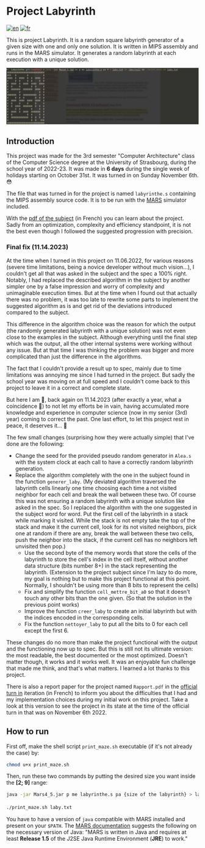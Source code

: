 # Project Labyrinth

[![en](https://img.shields.io/badge/lang-en-red.svg)](README.md)
[![fr](https://img.shields.io/badge/lang-fr-yellow.svg)](README.fr.md)

This is project Labyrinth. It is a random square labyrinth generator of a given size with one and only one solution. It is written in MIPS assembly and runs in the MARS simulator. It generates a random labyrinth at each execution with a unique solution.

![Output of a random labyrinth in the terminal](showcase.png)

## Introduction

This project was made for the 3rd semester "Computer Architecture" class of the Computer Science degree at the University of Strasbourg, during the school year of 2022-23. It was made in **6 days** during the single week of holidays starting on October 31st. It was turned in on Sunday November 6th. 😳

The file that was turned in for the project is named `labyrinthe.s` containing the MIPS assembly source code. It is to be run with the [MARS](http://courses.missouristate.edu/KenVollmar/MARS/) simulator included.

With the [pdf of the subject](https://git.unistra.fr/erken/labyrinthe/-/blob/master/ProjetArchi.pdf) (in French) you can learn about the project. Sadly from an optimization, complexity and efficiency standpoint, it is not the best even though I followed the suggested progression with precision.

### Final fix (11.14.2023)

At the time when I turned in this project on 11.06.2022, for various reasons (severe time limitations, being a novice developer without much vision...), I couldn't get all that was asked in the subject and the spec a 100% right. Notably, I had replaced the described algorithm in the subject by another simpler one by a false impression and worry of complexity and unimaginable execution times. But at the time when I found out that actually there was no problem, it was too late to rewrite some parts to implement the suggested algorithm as is and get rid of the deviations introduced compared to the subject.

This difference in the algorithm choice was the reason for which the output (the randomly generated labyrinth with a unique solution) was not even close to the examples in the subject. Although everything until the final step which was the output, all the other internal systems were working without any issue. But at that time I was thinking the problem was bigger and more complicated than just the difference in the algorithms.

The fact that I couldn't provide a result up to spec, mainly due to time limitations was annoying me since I had turned in the project. But sadly the school year was moving on at full speed and I couldn't come back to this project to leave it in a correct and complete state.

But here I am 💪, back again on 11.14.2023 (after exactly a year, what a coincidence 🤔) to not let my efforts be in vain, having accumulated more knowledge and experience in computer science (now in my senior (3rd) year) coming to correct the past. One last effort, to let this project rest in peace, it deserves it... 🫡

The few small changes (surprising how they were actually simple) that I've done are the following:

* Change the seed for the provided pseudo random generator in `Alea.s` with the system clock at each call to have a correctly random labyrinth generation.
* Replace the algorithm completely with the one in the subject found in the function `generer_laby`. (My deviated algorithm traversed the labyrinth cells linearly one time choosing each time a not visited neighbor for each cell and break the wall between these two. Of course this was not ensuring a random labyrinth with a unique solution like asked in the spec. So I replaced the algorithm with the one suggested in the subject word for word. Put the first cell of the labyrinth in a stack while marking it visited. While the stack is not empty take the top of the stack and make it the current cell, look for its not visited neighbors, pick one at random if there are any, break the wall between these two cells, push the neighbor into the stack, if the current cell has no neighbors left unvisited then pop.)
  * Use the second byte of the memory words that store the cells of the labyrinth to store the cell's index in the cell itself, without another data structure (bits number 8+) in the stack representing the labyrinth. (Extension to the project subject since I'm lazy to do more, my goal is nothing but to make this project functional at this point. Normally, I shouldn't be using more than 8 bits to represent the cells)
  * Fix and simplify the function `cell_mettre_bit_a0` so that it doesn't touch any other bits than the one given. (So that the solution in the previous point works)
  * Improve the function `creer_laby` to create an initial labyrinth but with the indices encoded in the corresponding cells.
  * Fix the function `nettoyer_laby` to put all the bits to 0 for each cell except the first 6.

These changes do no more than make the project functional with the output and the functioning now up to spec. But this is still not its ultimate version: the most readable, the best documented or the most optimized. Doesn't matter though, it works and it works well. It was an enjoyable fun challenge that made me think, and that's what matters. I learned a lot thanks to this project.

There is also a report paper for the project named `Rapport.pdf` in the [official turn in](https://git.unistra.fr/erken/labyrinthe/-/tree/Rendu_Final) iteration (in French) to inform you about the difficulties that I had and my implementation choices during my initial work on this project. Take a look at this version to see the project in its state at the time of the official turn in that was on November 6th 2022.

## How to run

First off, make the shell script `print_maze.sh` executable (if it's not already the case) by:

```bash
chmod u+x print_maze.sh
```

Then, run these two commands by putting the desired size you want inside the **[2; 9]** range:

```bash
java -jar Mars4_5.jar p me labyrinthe.s pa {size of the labyrinth} > laby.txt

./print_maze.sh laby.txt
```

You have to have a version of `java` compatible with MARS installed and present on your `$PATH`. The [MARS documentation](http://courses.missouristate.edu/KenVollmar/MARS/Help/MarsHelpIntro.html) suggests the following on the necessary version of Java: "MARS is written in Java and requires at least **Release 1.5** of the J2SE Java Runtime Environment (**JRE**) to work."
